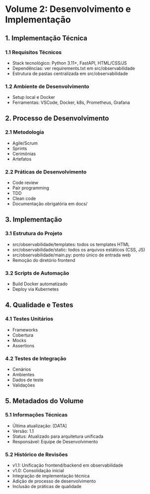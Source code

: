 # Volume 2: Desenvolvimento e Implementação

## 1. Implementação Técnica

### 1.1 Requisitos Técnicos
- Stack tecnológico: Python 3.11+, FastAPI, HTML/CSS/JS
- Dependências: ver requirements.txt em src/observabilidade
- Estrutura de pastas centralizada em src/observabilidade

### 1.2 Ambiente de Desenvolvimento
- Setup local e Docker
- Ferramentas: VSCode, Docker, k8s, Prometheus, Grafana

## 2. Processo de Desenvolvimento

### 2.1 Metodologia
- Agile/Scrum
- Sprints
- Cerimônias
- Artefatos

### 2.2 Práticas de Desenvolvimento
- Code review
- Pair programming
- TDD
- Clean code
- Documentação obrigatória em docs/

## 3. Implementação

### 3.1 Estrutura do Projeto
- src/observabilidade/templates: todos os templates HTML
- src/observabilidade/static: todos os arquivos estáticos (CSS, JS)
- src/observabilidade/main.py: ponto único de entrada web
- Remoção do diretório frontend

### 3.2 Scripts de Automação
- Build Docker automatizado
- Deploy via Kubernetes

## 4. Qualidade e Testes

### 4.1 Testes Unitários
- Frameworks
- Cobertura
- Mocks
- Assertions

### 4.2 Testes de Integração
- Cenários
- Ambientes
- Dados de teste
- Validações

## 5. Metadados do Volume

### 5.1 Informações Técnicas
- Última atualização: [DATA]
- Versão: 1.1
- Status: Atualizado para arquitetura unificada
- Responsável: Equipe de Desenvolvimento

### 5.2 Histórico de Revisões
- v1.1: Unificação frontend/backend em observabilidade
- v1.0: Consolidação inicial
- Integração de implementação técnica
- Adição de processo de desenvolvimento
- Inclusão de práticas de qualidade 
